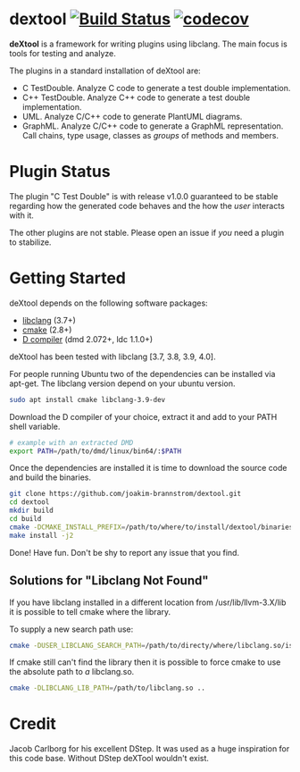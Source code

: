 # dextool [![Build Status](https://travis-ci.org/joakim-brannstrom/dextool.svg?branch=master)](https://travis-ci.org/joakim-brannstrom/dextool) [![codecov](https://codecov.io/gh/joakim-brannstrom/dextool/branch/master/graph/badge.svg)](https://codecov.io/gh/joakim-brannstrom/dextool)

**deXtool** is a framework for writing plugins using libclang. The main focus
is tools for testing and analyze.

The plugins in a standard installation of deXtool are:
 - C TestDouble. Analyze C code to generate a test double implementation.
 - C++ TestDouble. Analyze C++ code to generate a test double implementation.
 - UML. Analyze C/C++ code to generate PlantUML diagrams.
 - GraphML. Analyze C/C++ code to generate a GraphML representation.
   Call chains, type usage, classes as _groups_ of methods and members.

# Plugin Status

The plugin "C Test Double" is with release v1.0.0 guaranteed to be stable
regarding how the generated code behaves and the how the _user_ interacts with
it.

The other plugins are not stable.
Please open an issue if _you_ need a plugin to stabilize.

# Getting Started

deXtool depends on the following software packages:

 * [libclang](http://releases.llvm.org/download.html) (3.7+)
 * [cmake](https://cmake.org/download) (2.8+)
 * [D compiler](https://dlang.org/download.html) (dmd 2.072+, ldc 1.1.0+)

deXtool has been tested with libclang [3.7, 3.8, 3.9, 4.0].

For people running Ubuntu two of the dependencies can be installed via apt-get.
The libclang version depend on your ubuntu version.
```sh
sudo apt install cmake libclang-3.9-dev
```

Download the D compiler of your choice, extract it and add to your PATH shell
variable.
```sh
# example with an extracted DMD
export PATH=/path/to/dmd/linux/bin64/:$PATH
```

Once the dependencies are installed it is time to download the source code and
build the binaries.
```sh
git clone https://github.com/joakim-brannstrom/dextool.git
cd dextool
mkdir build
cd build
cmake -DCMAKE_INSTALL_PREFIX=/path/to/where/to/install/dextool/binaries ..
make install -j2
```

Done! Have fun.
Don't be shy to report any issue that you find.

## Solutions for "Libclang Not Found"

If you have libclang installed in a different location from
/usr/lib/llvm-3.X/lib it is possible to tell cmake where the library.

To supply a new search path use:
```sh
cmake -DUSER_LIBCLANG_SEARCH_PATH=/path/to/directy/where/libclang.so/is ..
```

If cmake still can't find the library then it is possible to force cmake to use
the absolute path to _a_ libclang.so.
```sh
cmake -DLIBCLANG_LIB_PATH=/path/to/libclang.so ..
```

# Credit
Jacob Carlborg for his excellent DStep. It was used as a huge inspiration for
this code base. Without DStep deXTool wouldn't exist.

